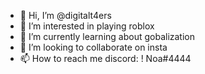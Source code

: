- 👋 Hi, I’m @digitalt4ers
- 👀 I’m interested in playing roblox
- 🌱 I’m currently learning about gobalization
- 💞️ I’m looking to collaborate on insta
- 📫 How to reach me discord: ! Noa#4444 

<!---
digitalt4ers/digitalt4ers is a ✨ special ✨ repository because its `README.md` (this file) appears on your GitHub profile.
You can click the Preview link to take a look at your changes.
--->
